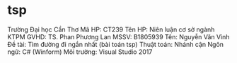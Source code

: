 # tsp
Trường Đại học Cần Thơ
Mã HP: CT239
Tên HP: Niên luận cơ sở ngành KTPM
GVHD: TS. Phan Phương Lan
MSSV: B1805939
Tên: Nguyễn Văn Vinh
Đề tài: Tìm đường đi ngắn nhất (bài toán tsp)
Thuật toán: Nhánh cận
Ngôn ngữ: C# (Winform)
Môi trường: Visual Studio 2017
